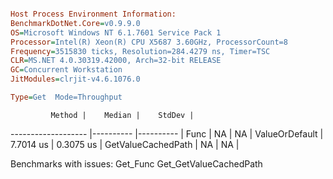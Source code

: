 ```ini

Host Process Environment Information:
BenchmarkDotNet.Core=v0.9.9.0
OS=Microsoft Windows NT 6.1.7601 Service Pack 1
Processor=Intel(R) Xeon(R) CPU X5687 3.60GHz, ProcessorCount=8
Frequency=3515830 ticks, Resolution=284.4279 ns, Timer=TSC
CLR=MS.NET 4.0.30319.42000, Arch=32-bit RELEASE
GC=Concurrent Workstation
JitModules=clrjit-v4.6.1076.0

Type=Get  Mode=Throughput  

```
             Method |    Median |    StdDev |
------------------- |---------- |---------- |
               Func |        NA |        NA |
     ValueOrDefault | 7.7014 us | 0.3075 us |
 GetValueCachedPath |        NA |        NA |

Benchmarks with issues:
  Get_Func
  Get_GetValueCachedPath
